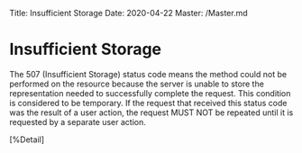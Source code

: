 Title: Insufficient Storage
Date: 2020-04-22
Master: /Master.md

Insufficient Storage
================================

The 507 (Insufficient Storage) status code means the method could not
be performed on the resource because the server is unable to store
the representation needed to successfully complete the request.  This
condition is considered to be temporary.  If the request that
received this status code was the result of a user action, the
request MUST NOT be repeated until it is requested by a separate user
action.

[%Detail]